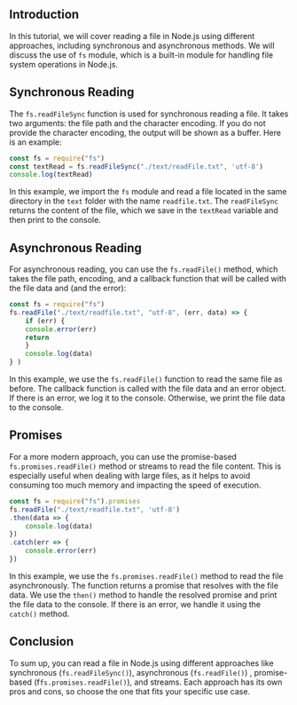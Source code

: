 
## Introduction
In this tutorial, we will cover reading a file in Node.js using different approaches, including synchronous and asynchronous methods. We will discuss the use of `fs` module, which is a built-in module for handling file system operations in Node.js.

## Synchronous Reading

The `fs.readFileSync` function is used for synchronous reading a file. It takes two arguments: the file path and the character encoding. If you do not provide the character encoding, the output will be shown as a buffer. Here is an example:

```js
const fs = require("fs")
const textRead = fs.readFileSync("./text/readFile.txt", 'utf-8')
console.log(textRead)
```


In this example, we import the `fs` module and read a file located in the same directory in the `text` folder with the name `readfile.txt`. The `readFileSync`  returns the content of the file, which we save in the `textRead` variable and then print to the console.

## Asynchronous Reading

For asynchronous reading, you can use the `fs.readFile()` method, which takes the file path, encoding, and a callback function that will be called with the file data and (and the error):

```js
const fs = require("fs")
fs.readFile("./text/readfile.txt", "utf-8", (err, data) => {
	if (err) {
	console.error(err)
	return
	}
	console.log(data)
} )
```

In this example, we use the `fs.readFile()` function to read the same file as before. The callback function is called with the file data and an error object. If there is an error, we log it to the console. Otherwise, we print the file data to the console.

## Promises

For a more modern approach, you can use the promise-based `fs.promises.readFile()` method or streams to read the file content.  This is especially useful when dealing with large files, as it helps to avoid consuming too much memory and impacting the speed of execution.

```js
const fs = require("fs").promises
fs.readFile("./text/readfile.txt", 'utf-8')
.then(data => {
	console.log(data)
})
.catch(err => {
	console.error(err)
})
```

In this example, we use the `fs.promises.readFile()` method to read the file asynchronously. The function returns a promise that resolves with the file data. We use the `then()` method to handle the resolved promise and print the file data to the console. If there is an error, we handle it using the `catch()` method.

## Conclusion

To sum up, you can read a file in Node.js using different  approaches like synchronous (`fs.readFileSync()`), asynchronous (`fs.readFile()`) , promise-based (f`fs.promises.readFile()`), and streams. Each approach has its own pros and cons, so choose the one that fits your specific use case.

